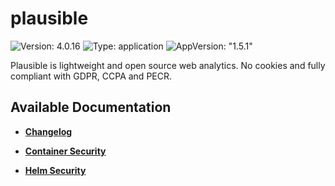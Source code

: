 # plausible

![Version: 4.0.16](https://img.shields.io/badge/Version-4.0.16-informational?style=flat-square) ![Type: application](https://img.shields.io/badge/Type-application-informational?style=flat-square) ![AppVersion: "1.5.1"](https://img.shields.io/badge/AppVersion-"1.5.1"-informational?style=flat-square)

Plausible is lightweight and open source web analytics. No cookies and fully compliant with GDPR, CCPA and PECR.

## Available Documentation

- [**Changelog**](CHANGELOG)

- [**Container Security**](container-security)

- [**Helm Security**](helm-security)

